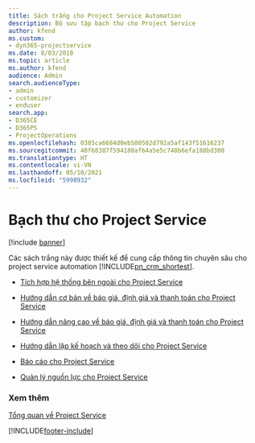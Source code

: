 ```yaml
---
title: Sách trắng cho Project Service Automation
description: Bộ sưu tập bạch thư cho Project Service
author: kfend
ms.custom:
- dyn365-projectservice
ms.date: 8/03/2018
ms.topic: article
ms.author: kfend
audience: Admin
search.audienceType:
- admin
- customizer
- enduser
search.app:
- D365CE
- D365PS
- ProjectOperations
ms.openlocfilehash: 0385ca6684d0eb580502d792a5af143f51616237
ms.sourcegitcommit: 40f68387f594180af64a5e5c748b6efa188bd300
ms.translationtype: HT
ms.contentlocale: vi-VN
ms.lasthandoff: 05/10/2021
ms.locfileid: "5998932"
---
```

# <a name="white-papers-for-project-service"></a>Bạch thư cho Project Service

[!include [banner](../includes/psa-now-project-operations.md)]

Các sách trắng này được thiết kế để cung cấp thông tin chuyên sâu cho project service automation [!INCLUDE[pn_crm_shortest](../includes/pn-crm-shortest.md)].

-   [Tích hợp hệ thống bên ngoài cho Project Service](https://go.microsoft.com/fwlink/?LinkId=825445)

-   [Hướng dẫn cơ bản về báo giá, định giá và thanh toán cho Project Service](https://go.microsoft.com/fwlink/?LinkId=825241)

-   [Hướng dẫn nâng cao về báo giá, định giá và thanh toán cho Project Service](https://go.microsoft.com/fwlink/?LinkId=825242)

-   [Hướng dẫn lập kế hoạch và theo dõi cho Project Service](https://go.microsoft.com/fwlink/?LinkId=825243)

-   [Báo cáo cho Project Service](https://go.microsoft.com/fwlink/?LinkId=825446)

-   [Quản lý nguồn lực cho Project Service](https://go.microsoft.com/fwlink/?LinkId=825244)

### <a name="see-also"></a>Xem thêm
 [Tổng quan về Project Service](../psa/overview.md)


[!INCLUDE[footer-include](../includes/footer-banner.md)]